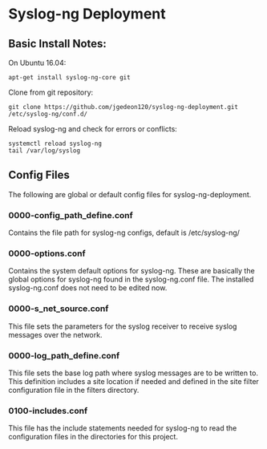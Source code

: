 # Syslog-ng Deployment

## Basic Install Notes:
On Ubuntu 16.04:

```
apt-get install syslog-ng-core git
```

Clone from git repository:

```
git clone https://github.com/jgedeon120/syslog-ng-deployment.git /etc/syslog-ng/conf.d/
```

Reload syslog-ng and check for errors or conflicts:

```
systemctl reload syslog-ng
tail /var/log/syslog
```


## Config Files
The following are global or default config files for syslog-ng-deployment.

### 0000-config_path_define.conf

Contains the file path for syslog-ng configs, default is /etc/syslog-ng/

### 0000-options.conf

Contains the system default options for syslog-ng.  These are basically the global options for syslog-ng found in the syslog-ng.conf file.  The installed syslog-ng.conf does not need to be edited now.

### 0000-s_net_source.conf

This file sets the parameters for the syslog receiver to receive syslog messages over the network.

### 0000-log_path_define.conf

This file sets the base log path where syslog messages are to be written to.  This definition includes a site location if needed and defined in the site filter configuration file in the filters directory.

### 0100-includes.conf

This file has the include statements needed for syslog-ng to read the configuration files in the directories for this project.
